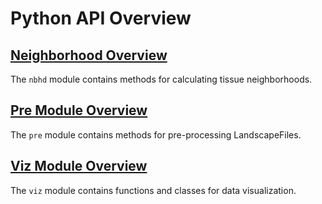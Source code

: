 # Python API Overview

## [Neighborhood Overview](nbhd/api)
The `nbhd` module contains methods for calculating tissue neighborhoods.

## [Pre Module Overview](pre/api)

The `pre` module contains methods for pre-processing LandscapeFiles.


## [Viz Module Overview](viz/api)

The `viz` module contains functions and classes for data visualization.
